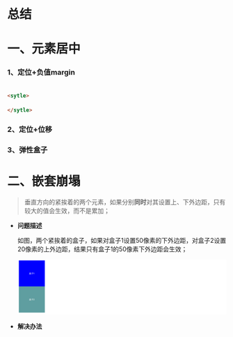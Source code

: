 # 总结

# 一、元素居中

### 1、定位+负值margin

```html

<sytle>
    
</sytle>
```

### 2、定位+位移



### 3、弹性盒子



# 二、嵌套崩塌

> 垂直方向的紧挨着的两个元素，如果分别**同时**对其设置上、下外边距，只有较大的值会生效，而不是累加；



- **问题描述**

  如图，两个紧挨着的盒子，如果对盒子1设置50像素的下外边距，对盒子2设置20像素的上外边距，结果只有盒子1的50像素下外边距会生效；

  ![](img/margin1.png)

- **解决办法**

